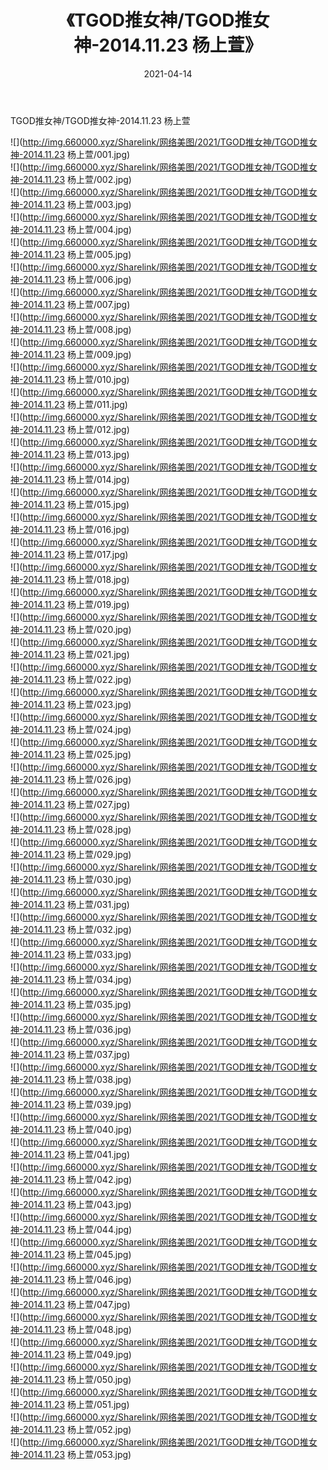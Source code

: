 ﻿---
layout: post
title:  《TGOD推女神/TGOD推女神-2014.11.23 杨上萱》
date:   2021-04-14
img: http://img.660000.xyz/Sharelink/网络美图/2021/TGOD推女神/TGOD推女神-2014.11.23 杨上萱/000.jpg
categories: [美女, 清纯, 唯美]
---

TGOD推女神/TGOD推女神-2014.11.23 杨上萱

 ![](http://img.660000.xyz/Sharelink/网络美图/2021/TGOD推女神/TGOD推女神-2014.11.23 杨上萱/001.jpg) <br>![](http://img.660000.xyz/Sharelink/网络美图/2021/TGOD推女神/TGOD推女神-2014.11.23 杨上萱/002.jpg) <br>![](http://img.660000.xyz/Sharelink/网络美图/2021/TGOD推女神/TGOD推女神-2014.11.23 杨上萱/003.jpg) <br>![](http://img.660000.xyz/Sharelink/网络美图/2021/TGOD推女神/TGOD推女神-2014.11.23 杨上萱/004.jpg) <br>![](http://img.660000.xyz/Sharelink/网络美图/2021/TGOD推女神/TGOD推女神-2014.11.23 杨上萱/005.jpg) <br>![](http://img.660000.xyz/Sharelink/网络美图/2021/TGOD推女神/TGOD推女神-2014.11.23 杨上萱/006.jpg) <br>![](http://img.660000.xyz/Sharelink/网络美图/2021/TGOD推女神/TGOD推女神-2014.11.23 杨上萱/007.jpg) <br>![](http://img.660000.xyz/Sharelink/网络美图/2021/TGOD推女神/TGOD推女神-2014.11.23 杨上萱/008.jpg) <br>![](http://img.660000.xyz/Sharelink/网络美图/2021/TGOD推女神/TGOD推女神-2014.11.23 杨上萱/009.jpg) <br>![](http://img.660000.xyz/Sharelink/网络美图/2021/TGOD推女神/TGOD推女神-2014.11.23 杨上萱/010.jpg) <br>![](http://img.660000.xyz/Sharelink/网络美图/2021/TGOD推女神/TGOD推女神-2014.11.23 杨上萱/011.jpg) <br>![](http://img.660000.xyz/Sharelink/网络美图/2021/TGOD推女神/TGOD推女神-2014.11.23 杨上萱/012.jpg) <br>![](http://img.660000.xyz/Sharelink/网络美图/2021/TGOD推女神/TGOD推女神-2014.11.23 杨上萱/013.jpg) <br>![](http://img.660000.xyz/Sharelink/网络美图/2021/TGOD推女神/TGOD推女神-2014.11.23 杨上萱/014.jpg) <br>![](http://img.660000.xyz/Sharelink/网络美图/2021/TGOD推女神/TGOD推女神-2014.11.23 杨上萱/015.jpg) <br>![](http://img.660000.xyz/Sharelink/网络美图/2021/TGOD推女神/TGOD推女神-2014.11.23 杨上萱/016.jpg) <br>![](http://img.660000.xyz/Sharelink/网络美图/2021/TGOD推女神/TGOD推女神-2014.11.23 杨上萱/017.jpg) <br>![](http://img.660000.xyz/Sharelink/网络美图/2021/TGOD推女神/TGOD推女神-2014.11.23 杨上萱/018.jpg) <br>![](http://img.660000.xyz/Sharelink/网络美图/2021/TGOD推女神/TGOD推女神-2014.11.23 杨上萱/019.jpg) <br>![](http://img.660000.xyz/Sharelink/网络美图/2021/TGOD推女神/TGOD推女神-2014.11.23 杨上萱/020.jpg) <br>![](http://img.660000.xyz/Sharelink/网络美图/2021/TGOD推女神/TGOD推女神-2014.11.23 杨上萱/021.jpg) <br>![](http://img.660000.xyz/Sharelink/网络美图/2021/TGOD推女神/TGOD推女神-2014.11.23 杨上萱/022.jpg) <br>![](http://img.660000.xyz/Sharelink/网络美图/2021/TGOD推女神/TGOD推女神-2014.11.23 杨上萱/023.jpg) <br>![](http://img.660000.xyz/Sharelink/网络美图/2021/TGOD推女神/TGOD推女神-2014.11.23 杨上萱/024.jpg) <br>![](http://img.660000.xyz/Sharelink/网络美图/2021/TGOD推女神/TGOD推女神-2014.11.23 杨上萱/025.jpg) <br>![](http://img.660000.xyz/Sharelink/网络美图/2021/TGOD推女神/TGOD推女神-2014.11.23 杨上萱/026.jpg) <br>![](http://img.660000.xyz/Sharelink/网络美图/2021/TGOD推女神/TGOD推女神-2014.11.23 杨上萱/027.jpg) <br>![](http://img.660000.xyz/Sharelink/网络美图/2021/TGOD推女神/TGOD推女神-2014.11.23 杨上萱/028.jpg) <br>![](http://img.660000.xyz/Sharelink/网络美图/2021/TGOD推女神/TGOD推女神-2014.11.23 杨上萱/029.jpg) <br>![](http://img.660000.xyz/Sharelink/网络美图/2021/TGOD推女神/TGOD推女神-2014.11.23 杨上萱/030.jpg) <br>![](http://img.660000.xyz/Sharelink/网络美图/2021/TGOD推女神/TGOD推女神-2014.11.23 杨上萱/031.jpg) <br>![](http://img.660000.xyz/Sharelink/网络美图/2021/TGOD推女神/TGOD推女神-2014.11.23 杨上萱/032.jpg) <br>![](http://img.660000.xyz/Sharelink/网络美图/2021/TGOD推女神/TGOD推女神-2014.11.23 杨上萱/033.jpg) <br>![](http://img.660000.xyz/Sharelink/网络美图/2021/TGOD推女神/TGOD推女神-2014.11.23 杨上萱/034.jpg) <br>![](http://img.660000.xyz/Sharelink/网络美图/2021/TGOD推女神/TGOD推女神-2014.11.23 杨上萱/035.jpg) <br>![](http://img.660000.xyz/Sharelink/网络美图/2021/TGOD推女神/TGOD推女神-2014.11.23 杨上萱/036.jpg) <br>![](http://img.660000.xyz/Sharelink/网络美图/2021/TGOD推女神/TGOD推女神-2014.11.23 杨上萱/037.jpg) <br>![](http://img.660000.xyz/Sharelink/网络美图/2021/TGOD推女神/TGOD推女神-2014.11.23 杨上萱/038.jpg) <br>![](http://img.660000.xyz/Sharelink/网络美图/2021/TGOD推女神/TGOD推女神-2014.11.23 杨上萱/039.jpg) <br>![](http://img.660000.xyz/Sharelink/网络美图/2021/TGOD推女神/TGOD推女神-2014.11.23 杨上萱/040.jpg) <br>![](http://img.660000.xyz/Sharelink/网络美图/2021/TGOD推女神/TGOD推女神-2014.11.23 杨上萱/041.jpg) <br>![](http://img.660000.xyz/Sharelink/网络美图/2021/TGOD推女神/TGOD推女神-2014.11.23 杨上萱/042.jpg) <br>![](http://img.660000.xyz/Sharelink/网络美图/2021/TGOD推女神/TGOD推女神-2014.11.23 杨上萱/043.jpg) <br>![](http://img.660000.xyz/Sharelink/网络美图/2021/TGOD推女神/TGOD推女神-2014.11.23 杨上萱/044.jpg) <br>![](http://img.660000.xyz/Sharelink/网络美图/2021/TGOD推女神/TGOD推女神-2014.11.23 杨上萱/045.jpg) <br>![](http://img.660000.xyz/Sharelink/网络美图/2021/TGOD推女神/TGOD推女神-2014.11.23 杨上萱/046.jpg) <br>![](http://img.660000.xyz/Sharelink/网络美图/2021/TGOD推女神/TGOD推女神-2014.11.23 杨上萱/047.jpg) <br>![](http://img.660000.xyz/Sharelink/网络美图/2021/TGOD推女神/TGOD推女神-2014.11.23 杨上萱/048.jpg) <br>![](http://img.660000.xyz/Sharelink/网络美图/2021/TGOD推女神/TGOD推女神-2014.11.23 杨上萱/049.jpg) <br>![](http://img.660000.xyz/Sharelink/网络美图/2021/TGOD推女神/TGOD推女神-2014.11.23 杨上萱/050.jpg) <br>![](http://img.660000.xyz/Sharelink/网络美图/2021/TGOD推女神/TGOD推女神-2014.11.23 杨上萱/051.jpg) <br>![](http://img.660000.xyz/Sharelink/网络美图/2021/TGOD推女神/TGOD推女神-2014.11.23 杨上萱/052.jpg) <br>![](http://img.660000.xyz/Sharelink/网络美图/2021/TGOD推女神/TGOD推女神-2014.11.23 杨上萱/053.jpg) <br>